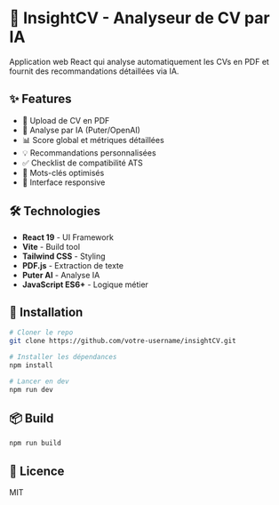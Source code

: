 # 🎯 InsightCV - Analyseur de CV par IA

Application web React qui analyse automatiquement les CVs en PDF et fournit des recommandations détaillées via IA.

## ✨ Features

- 📄 Upload de CV en PDF
- 🤖 Analyse par IA (Puter/OpenAI)
- 📊 Score global et métriques détaillées
- 💡 Recommandations personnalisées
- ✅ Checklist de compatibilité ATS
- 🔑 Mots-clés optimisés
- 📱 Interface responsive

## 🛠️ Technologies

- **React 19** - UI Framework
- **Vite** - Build tool
- **Tailwind CSS** - Styling
- **PDF.js** - Extraction de texte
- **Puter AI** - Analyse IA
- **JavaScript ES6+** - Logique métier

## 🚀 Installation

```bash
# Cloner le repo
git clone https://github.com/votre-username/insightCV.git

# Installer les dépendances
npm install

# Lancer en dev
npm run dev
```

## 📦 Build

```bash
npm run build
```

## 📄 Licence

MIT